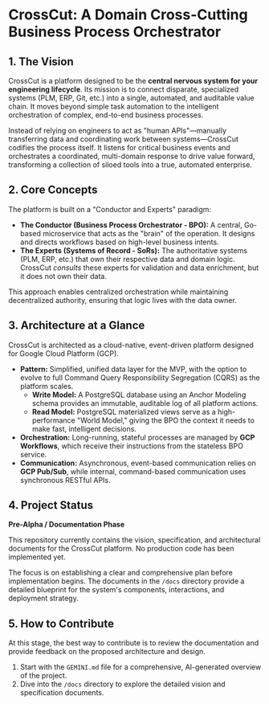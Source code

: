 # CrossCut: A Domain Cross-Cutting Business Process Orchestrator

## 1. The Vision

CrossCut is a platform designed to be the **central nervous system for your engineering lifecycle**. Its mission is to connect disparate, specialized systems (PLM, ERP, Git, etc.) into a single, automated, and auditable value chain. It moves beyond simple task automation to the intelligent orchestration of complex, end-to-end business processes.

Instead of relying on engineers to act as "human APIs"—manually transferring data and coordinating work between systems—CrossCut codifies the process itself. It listens for critical business events and orchestrates a coordinated, multi-domain response to drive value forward, transforming a collection of siloed tools into a true, automated enterprise.

## 2. Core Concepts

The platform is built on a "Conductor and Experts" paradigm:

*   **The Conductor (Business Process Orchestrator - BPO):** A central, Go-based microservice that acts as the "brain" of the operation. It designs and directs workflows based on high-level business intents.
*   **The Experts (Systems of Record - SoRs):** The authoritative systems (PLM, ERP, etc.) that own their respective data and domain logic. CrossCut *consults* these experts for validation and data enrichment, but it does not own their data.

This approach enables centralized orchestration while maintaining decentralized authority, ensuring that logic lives with the data owner.

## 3. Architecture at a Glance

CrossCut is architected as a cloud-native, event-driven platform designed for Google Cloud Platform (GCP).

*   **Pattern:** Simplified, unified data layer for the MVP, with the option to evolve to full Command Query Responsibility Segregation (CQRS) as the platform scales.
    *   **Write Model:** A PostgreSQL database using an Anchor Modeling schema provides an immutable, auditable log of all platform actions.
    *   **Read Model:** PostgreSQL materialized views serve as a high-performance "World Model," giving the BPO the context it needs to make fast, intelligent decisions.
*   **Orchestration:** Long-running, stateful processes are managed by **GCP Workflows**, which receive their instructions from the stateless BPO service.
*   **Communication:** Asynchronous, event-based communication relies on **GCP Pub/Sub**, while internal, command-based communication uses synchronous RESTful APIs.

## 4. Project Status

**Pre-Alpha / Documentation Phase**

This repository currently contains the vision, specification, and architectural documents for the CrossCut platform. No production code has been implemented yet.

The focus is on establishing a clear and comprehensive plan before implementation begins. The documents in the `/docs` directory provide a detailed blueprint for the system's components, interactions, and deployment strategy.

## 5. How to Contribute

At this stage, the best way to contribute is to review the documentation and provide feedback on the proposed architecture and design.

1.  Start with the `GEMINI.md` file for a comprehensive, AI-generated overview of the project.
2.  Dive into the `/docs` directory to explore the detailed vision and specification documents.